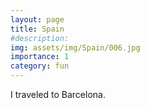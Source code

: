 ```yaml
---
layout: page
title: Spain
#description: 
img: assets/img/Spain/006.jpg
importance: 1
category: fun
---
```


I traveled to Barcelona.
